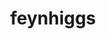 ---
title: "feynhiggs"
layout: cache
categories: [package, develop]
meta: {"compilers": ["gcc@11.4.0"], "num_specs": 3, "num_specs_by_stack": {"hep": 3, "root": 3}, "oss": ["ubuntu22.04"], "platforms": ["linux"], "stacks": ["hep", "root"], "targets": ["x86_64_v3"], "versions": ["2.18.1"]}
spec_details: [{"compiler": "gcc@11.4.0", "hash": "hckxqusipqs6f3mucnfskxcgxjnarq7r", "os": "ubuntu22.04", "platform": "linux", "size": "-", "stacks": ["hep", "root"], "target": "x86_64_v3", "variants": ["build_system=autotools"], "versions": ["2.18.1"]}, {"compiler": "gcc@11.4.0", "hash": "jsswuhbgew5qxs24z3a7efimtr74xacz", "os": "ubuntu22.04", "platform": "linux", "size": "-", "stacks": ["hep", "root"], "target": "x86_64_v3", "variants": ["build_system=autotools"], "versions": ["2.18.1"]}, {"compiler": "gcc@11.4.0", "hash": "nuj235k24phclanthegi6vgvn7ec2ggl", "os": "ubuntu22.04", "platform": "linux", "size": "-", "stacks": ["hep", "root"], "target": "x86_64_v3", "variants": ["build_system=autotools"], "versions": ["2.18.1"]}]
---